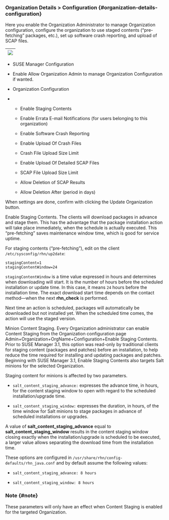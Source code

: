 ### Organization Details &gt; Configuration {#organization-details-configuration}

Here you enable the Organization Administrator to manage Organization configuration, configure the organization to use staged contents (“pre-fetching” packages, etc.), set up software crash reporting, and upload of SCAP files.

| ![](admin_organization_configuration.png) |
| --- |

*   SUSE Manager Configuration
*   Enable Allow Organization Admin to manage Organization Configuration if wanted.

*   Organization Configuration
*   *   Enable Staging Contents

    *   Enable Errata E-mail Notifications (for users belonging to this organization)

    *   Enable Software Crash Reporting

    *   Enable Upload Of Crash Files

    *   Crash File Upload Size Limit

    *   Enable Upload Of Detailed SCAP Files

    *   SCAP File Upload Size Limit

    *   Allow Deletion of SCAP Results

    *   Allow Deletion After (period in days)

When settings are done, confirm with clicking the Update Organization button.

Enable Staging Contents.  The clients will download packages in advance and stage them. This has the advantage that the package installation action will take place immediately, when the schedule is actually executed. This “pre-fetching” saves maintenance window time, which is good for service uptime.

For staging contents (“pre-fetching”), edit on the client `/etc/sysconfig/rhn/up2date`:

```
stagingContent=1
stagingContentWindow=24
```

`stagingContentWindow` is a time value expressed in hours and determines when downloading will start. It is the number of hours before the scheduled installation or update time. In this case, it means `24` hours before the installation time. The exact download start time depends on the contact method—when the next **rhn_check** is performed.

Next time an action is scheduled, packages will automatically be downloaded but not installed yet. When the scheduled time comes, the action will use the staged version.

Minion Content Staging.  Every Organization administrator can enable Content Staging from the Organization configuration page Admin+Organization+OrgName+Configuration+Enable Staging Contents. Prior to SUSE Manager 3.1, this option was read-only by traditional clients for staging content (packages and patches) before an installation, to help reduce the time required for installing and updating packages and patches. Beginning with SUSE Manager 3.1, Enable Staging Contents also targets Salt minions for the selected Organization.

Staging content for minions is affected by two parameters.

*   `salt_content_staging_advance:` expresses the advance time, in hours, for the content staging window to open with regard to the scheduled installation/upgrade time.

*   `salt_content_staging_window:` expresses the duration, in hours, of the time window for Salt minions to stage packages in advance of scheduled installations or upgrades.

A value of **salt_content_staging_advance** equal to **salt_content_staging_window** results in the content staging window closing exactly when the installation/upgrade is scheduled to be executed, a larger value allows separating the download time from the installation time.

These options are configured in `/usr/share/rhn/config-defaults/rhn_java.conf` and by default assume the following values:

*   `salt_content_staging_advance: 8 hours`

*   `salt_content_staging_window: 8 hours`

### Note {#note}

These parameters will only have an effect when Content Staging is enabled for the targeted Organization.